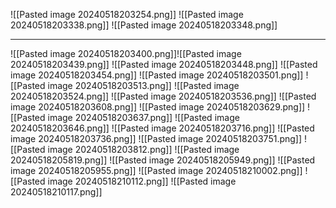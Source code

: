 ![[Pasted image 20240518203254.png]]
![[Pasted image 20240518203338.png]]
![[Pasted image 20240518203348.png]]

---
![[Pasted image 20240518203400.png]]![[Pasted image 20240518203439.png]]
![[Pasted image 20240518203448.png]]
![[Pasted image 20240518203454.png]]
![[Pasted image 20240518203501.png]]
![[Pasted image 20240518203513.png]]
![[Pasted image 20240518203524.png]]
![[Pasted image 20240518203536.png]]
![[Pasted image 20240518203608.png]]
![[Pasted image 20240518203629.png]]
![[Pasted image 20240518203637.png]]
![[Pasted image 20240518203646.png]]
![[Pasted image 20240518203716.png]]
![[Pasted image 20240518203736.png]]
![[Pasted image 20240518203751.png]]
![[Pasted image 20240518203812.png]]
![[Pasted image 20240518205819.png]]
![[Pasted image 20240518205949.png]]
![[Pasted image 20240518205955.png]]
![[Pasted image 20240518210002.png]]
![[Pasted image 20240518210112.png]]
![[Pasted image 20240518210117.png]]
